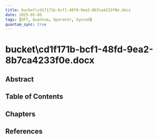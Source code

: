 ```yaml
---
title: bucket\cd1f171b-bcf1-48fd-9ea2-8b7ca4233f0e.docx
date: 2025-05-05
tags: [DFT, Quantum, Operator, Synced]
quantum_sync: true
---
```

# bucket\cd1f171b-bcf1-48fd-9ea2-8b7ca4233f0e.docx

## Abstract

## Table of Contents

## Chapters

## References

